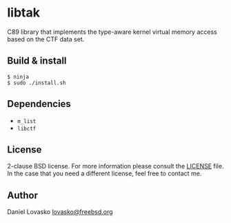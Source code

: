# libtak
C89 library that implements the type-aware kernel virtual memory access based
on the CTF data set.

## Build & install
```
$ ninja
$ sudo ./install.sh
```

## Dependencies
 * `m_list`
 * `libctf`

## License
2-clause BSD license. For more information please consult the
[LICENSE](LICENSE.md) file. In the case that you need a different license, feel
free to contact me.

## Author
Daniel Lovasko lovasko@freebsd.org

